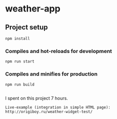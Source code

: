 # weather-app

## Project setup
```
npm install
```

### Compiles and hot-reloads for development
```
npm run start
```

### Compiles and minifies for production
```
npm run build
```

```
```
I spent on this project 7 hours.
```
Live-example (integration in simple HTML page): http://origiboy.ru/weather-widget-test/
